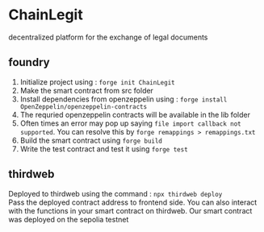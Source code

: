 # ChainLegit
decentralized platform for the exchange of legal documents

## foundry 
1. Initialize project using : ```forge init ChainLegit```
2. Make the smart contract from src folder
3. Install dependencies from openzeppelin using : ```forge install OpenZeppelin/openzeppelin-contracts```
4. The requried openzeppelin contracts will be available in the lib folder
5. Often times an error may pop up saying ```file import callback not supported```. You can resolve this by  ```forge remappings > remappings.txt```
6. Build the smart contract using ```forge build```
7. Write the test contract and test it using ```forge test```
## thirdweb
Deployed to thirdweb using the command : ```npx thirdweb deploy```  
Pass the deployed contract address to frontend side. You can also interact with the functions in your smart contract on thirdweb. Our smart contract was deployed on the sepolia testnet
